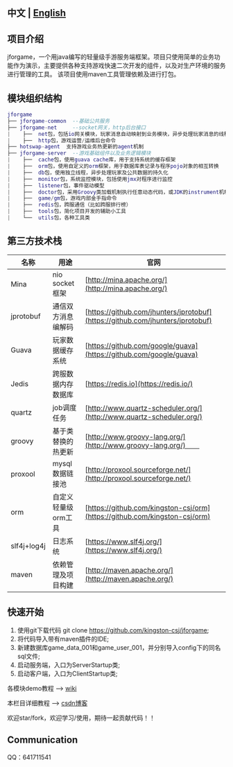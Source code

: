   ## 中文 | [English](README.md)  
  
  ## 项目介绍　　
  jforgame，一个用java编写的轻量级手游服务端框架。项目只使用简单的业务功能作为演示，主要提供各种支持游戏快速二次开发的组件，以及对生产环境的服务进行管理的工具。
  该项目使用maven工具管理依赖及进行打包。

  ## 模块组织结构  
  ``` lua
  jforgame
  ├── jforgame-common  --基础公共服务  
  ├── jforgame-net     --socket网关，http后台接口  
  |    ├──  net包，包括io网关模块，玩家消息自动映射到业务模块，异步处理玩家消息的线程模型  
  |    ├──  http包，游戏运营/运维后台命令      
  ├── hotswap-agent  支持游戏业务热更新的agent机制  
  ├── jforgame-server  --游戏基础组件以及业务逻辑模块  
  |    ├──  cache包，使用guava cache库，用于支持系统的缓存框架  
  |    ├──  orm包，使用自定义的orm框架，用于数据库表记录与程序pojo对象的相互转换  
  |    ├──  db包，使用独立线程，异步处理玩家及公共数据的持久化  
  |    ├──  monitor包，系统监控模块，包括使用jmx对程序进行监控  
  |    ├──  listener包，事件驱动模型  
  |    ├──  doctor包，采用Groovy类加载机制执行任意动态代码，或JDK的instrument机制修改类方法体  
  |    ├──  game/gm包，游戏内部金手指命令  
  |    ├──  redis包，跨服通信（比如跨服排行榜）  
  |    ├──  tools包，简化项目开发的辅助小工具  
  |    └──  utils包，各种工具类    
  ```  

  
  ## 第三方技术栈 
  名称 | 用途 | 官网  
  ----|------|----     
  Mina | nio socket 框架 | [http://mina.apache.org/](http://mina.apache.org/)  
  jprotobuf | 通信双方消息编解码 | [https://github.com/jhunters/jprotobuf](https://github.com/jhunters/jprotobuf)  
  Guava | 玩家数据缓存系统 | [https://github.com/google/guava](https://github.com/google/guava)  
  Jedis | 跨服数据内存数据库 | [https://redis.io](https://redis.io/)  
  quartz | job调度任务 | [http://www.quartz-scheduler.org/](http://www.quartz-scheduler.org/) 
  groovy | 基于类替换的热更新 | [http://www.groovy-lang.org/](http://www.groovy-lang.org/)　　  
  proxool | mysql数据链接池 | [http://proxool.sourceforge.net/](http://proxool.sourceforge.net/)  
  orm | 自定义轻量级orm工具 | [https://github.com/kingston-csj/orm](https://github.com/kingston-csj/orm) 
  slf4j+log4j | 日志系统 | [https://www.slf4j.org/](https://www.slf4j.org/)  
  maven | 依赖管理及项目构建 | [http://maven.apache.org/](http://maven.apache.org/)  


  ## 快速开始  
  1. 使用git下载代码 git clone https://github.com/kingston-csj/jforgame;  
  2. 将代码导入带有maven插件的IDE;  
  3. 新建数据库game_data_001和game_user_001，并分别导入config下的同名sql文件;  
  4. 启动服务端，入口为ServerStartup类;  
  5. 启动客户端，入口为ClientStartup类;


  各模块demo教程 --> [wiki](https://github.com/kingston-csj/jforgame/wiki)  

  本栏目详细教程 --> [csdn博客](http://blog.csdn.net/column/details/16043.html)

  欢迎star/fork，欢迎学习/使用，期待一起贡献代码！！

  ## Communication
  QQ：641711541
  
